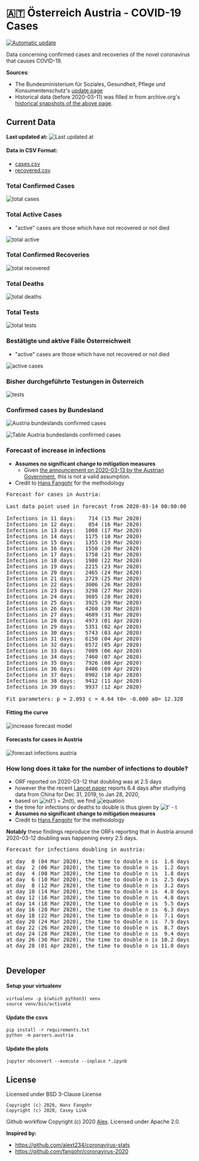 # 🇦🇹 Österreich Austria - COVID-19 Cases

[![Automatic update](https://github.com/Ramblurr/Austria-COVID-19/workflows/Automatic%20update/badge.svg)](https://github.com/Ramblurr/Austria-COVID-19/actions?query=workflow%3A%22Automatic+update%22)

Data concerning confirmed cases and recoveries of the novel coronavirus that causes COVID-19.

**Sources**:
  * The Bundesministerium für Soziales, Gesundheit, Pflege und Konsumentenschutz's [update page](https://www.sozialministerium.at/Informationen-zum-Coronavirus/Neuartiges-Coronavirus-(2019-nCov).html)
  * Historical data (before 2020-03-11) was filled in from archive.org's [historical snapshots of the above page](https://web.archive.org/web/*/https://www.sozialministerium.at/Informationen-zum-Coronavirus/Neuartiges-Coronavirus-(2019-nCov).html).


## Current Data

**Last updated at:** ![Last updated at](./images/updated-date.svg)

#### Data in CSV Format:

* [cases.csv](./data/cases.csv)
* [recovered.csv](./data/recovered.csv)

### Total Confirmed Cases

![total cases](./images/total-cases.svg)

### Total Active Cases

- "active" cases are those which have not recovered or not died

![total active](./images/total-active.svg)

### Total Confirmed Recoveries

![total recovered](./images/total-recovered.svg)

### Total Deaths

![total deaths](./images/total-deaths.svg)

### Total Tests

![total tests](./images/total-tests.svg)

### Bestätigte und aktive Fälle Österreichweit

- "active" cases are those which have not recovered or not died

![active cases](./images/country-cases.svg)

### Bisher durchgeführte Testungen in Österreich 

![tests](./images/country-tests.svg)

### Confirmed cases by Bundesland

![Austria bundeslands confirmed cases](./images/states-cases.svg)

![Table Austria bundeslands confirmed cases](./images/states-cases-table.png)

### Forecast of increase in infections

- **Assumes no significant change to mitigation measures**
  - Given [the announcement on 2020-03-13 by the Austrian Government](https://www.derstandard.at/jetzt/livebericht/2000115687827/neue-massnahmen-sollen-ausbreitung-des-coronavirus-eindaemmen?responsive=false), this is not a valid assumption.
- Credit to [Hans Fangohr](https://github.com/fangohr/coronavirus-2020) for the methodology

[table1]: start
<pre>
Forecast for cases in Austria:

Last data point used in forecast from 2020-03-14 00:00:00

Infections in 11 days:    714 (15 Mar 2020)
Infections in 12 days:    854 (16 Mar 2020)
Infections in 13 days:   1008 (17 Mar 2020)
Infections in 14 days:   1175 (18 Mar 2020)
Infections in 15 days:   1355 (19 Mar 2020)
Infections in 16 days:   1550 (20 Mar 2020)
Infections in 17 days:   1758 (21 Mar 2020)
Infections in 18 days:   1980 (22 Mar 2020)
Infections in 19 days:   2215 (23 Mar 2020)
Infections in 20 days:   2465 (24 Mar 2020)
Infections in 21 days:   2729 (25 Mar 2020)
Infections in 22 days:   3006 (26 Mar 2020)
Infections in 23 days:   3298 (27 Mar 2020)
Infections in 24 days:   3605 (28 Mar 2020)
Infections in 25 days:   3925 (29 Mar 2020)
Infections in 26 days:   4260 (30 Mar 2020)
Infections in 27 days:   4609 (31 Mar 2020)
Infections in 28 days:   4973 (01 Apr 2020)
Infections in 29 days:   5351 (02 Apr 2020)
Infections in 30 days:   5743 (03 Apr 2020)
Infections in 31 days:   6150 (04 Apr 2020)
Infections in 32 days:   6572 (05 Apr 2020)
Infections in 33 days:   7009 (06 Apr 2020)
Infections in 34 days:   7460 (07 Apr 2020)
Infections in 35 days:   7926 (08 Apr 2020)
Infections in 36 days:   8406 (09 Apr 2020)
Infections in 37 days:   8902 (10 Apr 2020)
Infections in 38 days:   9412 (11 Apr 2020)
Infections in 39 days:   9937 (12 Apr 2020)

Fit parameters: p = 2.093 c = 4.64 t0= -0.000 a0= 12.328
</pre>
[table1]: end


#### Fitting the curve
![increase forecast model](images/infections-with-model-fit.svg)

#### Forecasts for cases in Austria

![forecast infections austria](images/infections-with-forecast.svg)

### How long does it take for the number of infections to double?

- ORF reported on 2020-03-12 that doubling was at 2.5 days
- however the the recent [Lancet paper](https://www.thelancet.com/journals/lancet/article/PIIS0140-6736(20)30260-9/fulltext) reports 6.4 days after studiying data from China for Dec 31, 2019, to Jan 28, 2020,
- based on ![n(t') =  2n(t)](https://render.githubusercontent.com/render/math?math=n(t')%20%3D%20%202n(t)), we find ![equation](https://render.githubusercontent.com/render/math?math=t'%20%3D%20%5Cleft%28%282%28t-t_0%29%5Ep%2B%5Cfrac%7Ba_0%7D%7Bc%7D%5Cright%29%5E%5Cfrac%7B1%7D%7Bp%7D%20%2B%20t_0)
- the time for infections or deaths to double is thus given by ![t' - t](https://render.githubusercontent.com/render/math?math=t'%20-%20t)
- **Assumes no significant change to mitigation measures**
- Credit to [Hans Fangohr](https://github.com/fangohr/coronavirus-2020) for the methodology

**Notably** these findings reproduce the ORFs reporting that in Austria around 2020-03-12 doubling was happening every 2.5 days.

[table2]: start
<pre>
Forecast for infections doubling in austria:

at day  0 (04 Mar 2020), the time to double n is  1.6 days
at day  2 (06 Mar 2020), the time to double n is  1.2 days
at day  4 (08 Mar 2020), the time to double n is  1.8 days
at day  6 (10 Mar 2020), the time to double n is  2.5 days
at day  8 (12 Mar 2020), the time to double n is  3.2 days
at day 10 (14 Mar 2020), the time to double n is  4.0 days
at day 12 (16 Mar 2020), the time to double n is  4.8 days
at day 14 (18 Mar 2020), the time to double n is  5.5 days
at day 16 (20 Mar 2020), the time to double n is  6.3 days
at day 18 (22 Mar 2020), the time to double n is  7.1 days
at day 20 (24 Mar 2020), the time to double n is  7.9 days
at day 22 (26 Mar 2020), the time to double n is  8.7 days
at day 24 (28 Mar 2020), the time to double n is  9.4 days
at day 26 (30 Mar 2020), the time to double n is 10.2 days
at day 28 (01 Apr 2020), the time to double n is 11.0 days

</pre>
[table2]: end

## Developer

#### Setup your virtualenv

```console
virtualenv -p $(which python3) venv
source venv/bin/activate
```

#### Update the csvs

```console
pip install -r requirements.txt
python -m parsers.austria
```

#### Update the plots

```console
jupyter nbconvert --execute --inplace *.ipynb
```

## License
Licensed under BSD 3-Clause License

```
Copyright (c) 2020, Hans Fangohr
Copyright (c) 2020, Casey Link
```

Github workflow Copyright (c) 2020 [Alex](https://github.com/alext234). Licensed under Apache 2.0.

**Inspired by:**

* https://github.com/alext234/coronavirus-stats
* https://github.com/fangohr/coronavirus-2020

